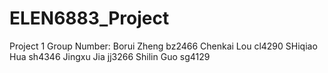 # ELEN6883_Project

Project 1
Group Number:
Borui Zheng bz2466
Chenkai Lou cl4290
SHiqiao Hua sh4346
Jingxu Jia jj3266
Shilin Guo sg4129
